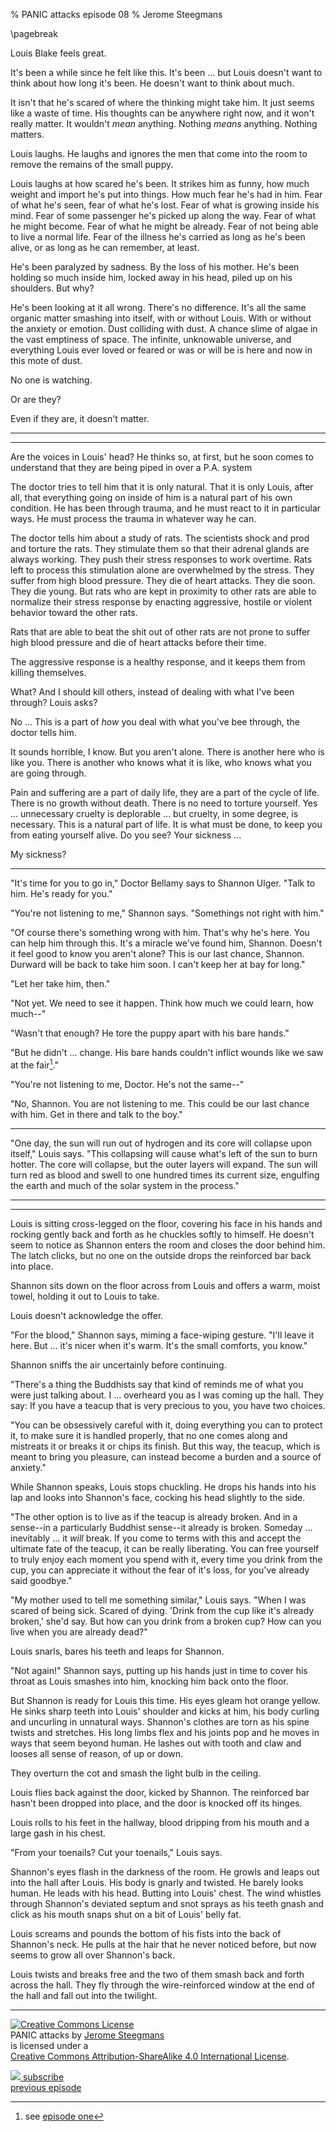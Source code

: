 % PANIC attacks episode 08
% Jerome Steegmans

<!-- EPISODE 08 - asana task #20942995638617 -->

\pagebreak

<!-- As the moon rises, Durward locks a stray dog in the cell with Louis. -->

<!-- The voices in Louis' head: "Look away. You aren't ready for this." -->

Louis Blake feels great.

<!-- He is covered in blood. He feels amazing. Like, really good. He doesn't feel sick at all. He doesn't feel hurt. But his hands are all sticky. His face is sticky. There is fur caught between his teeth. He gags and coughs up a wad of fur. A hairball?  -->


It's been a while since he felt like this. It's been ... but Louis doesn't want to think about how long it's been. He doesn't want to think about much. 

It isn't that he's scared of where the thinking might take him. It just seems like a waste of time. His thoughts can be anywhere right now, and it won't really matter. It wouldn't *mean* anything. Nothing *means* anything. Nothing matters. 



<!-- Coughing up hairballs, wads of fur, black like the puppy ... -->

<!-- He doesn't feel sad or disgusted. Where is the puppy? Who cares? He should care. There is blood all over him. It looks like he has killed the thing. Torn it to bits ... but he can't bring himself to feel remorse or shame or anything negative at all. He is full of energy. -->

<!-- He has never felt better, really. -->


Louis laughs. He laughs and ignores the men that come into the room to remove the remains of the small puppy.

Louis laughs at how scared he's been. It strikes him as funny, how much weight and import he's put into things. How much fear he's had in him. Fear of what he's seen, fear of what he's lost. Fear of what is growing inside his mind. Fear of some passenger he's picked up along the way. Fear of what he might become. Fear of what he might be already. Fear of not being able to live a normal life. Fear of the illness he's carried as long as he's been alive, or as long as he can remember, at least.

He's been paralyzed by sadness. By the loss of his mother. He's been holding so much inside him, locked away in his head, piled up on his shoulders. But why?

He's been looking at it all wrong. There's no difference. It's all the same organic matter smashing into itself, with or without Louis. With or without the anxiety or emotion. Dust colliding with dust. A chance slime of algae in the vast emptiness of space. The infinite, unknowable universe, and everything Louis ever loved or feared or was or will be is here and now in this mote of dust. 

No one is watching.  

Or are they?

Even if they are, it doesn't matter.

---


<!-- 
Louis' skin is clear. His vision better. His hearing is great. Everything smells so delicious and clear. He is hungry. He wants to eat. He is full of energy. He wants to run. To see the outside. To feel the air on his face. To look at the schizoprhagma in the garden.

He tries to leave, to go outside, but he isn't able to. 

There is nothing. There is only silence and a locked door. Cold stone. He begins to feel frustration and guilt and shame creeping in at the edges of his awareness. He fights against them. He knows that if he can get outside and run, he will be fine. There will be no sorrow, no suffering. But he can't get outside. The door is locked. 

There is no door that can hold me, he thinks. Not when I feel like this.

But still ... he is unable to get out. His feelings belie him, or lead him astray. He doesn't want to face the consequences of the blood on his hands, of the fur in his teeth. He wants to get out and let the fury of strenuous activity wash him clean. He wants to bathe. In the showers, in the open air. Under the light of the silvery moon.

His mood begins to sour. He can't help it. The feeling of invulnerability and purity begins to fade and the silence of the place replaces the roaring of blood in his ears. The joyful roaring of blood is replaced by the mournful, accusatory, accusative silence. 

I know, says the silence.

And the voices come back.

He doesn't understand them at first. And later, he wishes he did not understand them.

And the questions begin.  -->

---

Are the voices in Louis' head? He thinks so, at first, but he soon comes to understand that they are being piped in over a P.A. system

The doctor tries to tell him that it is only natural. That it is only Louis, after all, that everything going on inside of him is a natural part of his own condition. He has been through trauma, and he must react to it in particular ways. He must process the trauma in whatever way he can.

The doctor tells him about a study of rats. The scientists shock and prod and torture the rats. They stimulate them so that their adrenal glands are always working. They push their stress responses to work overtime. Rats left to process this stimulation alone are overwhelmed by the stress. They suffer from high blood pressure. They die of heart attacks. They die soon. They die young. But rats who are kept in proximity to other rats are able to normalize their stress response by enacting aggressive, hostile or violent behavior toward the other rats. 

Rats that are able to beat the shit out of other rats are not prone to suffer high blood pressure and die of heart attacks before their time.

The aggressive response is a healthy response, and it keeps them from killing themselves.

What? And I should kill others, instead of dealing with what I've been through? Louis asks?

No ... This is a part of *how* you deal with what you've bee through, the doctor tells him.

It sounds horrible, I know. But you aren't alone. There is another here who is like you. There is another who knows what it is like, who knows what you are going through.

Pain and suffering are a part of daily life, they are a part of the cycle of life. There is no growth without death. There is no need to torture yourself. Yes ... unnecessary cruelty is deplorable ... but cruelty, in some degree, is necessary. This is a natural part of life. It is what must be done, to keep you from eating yourself alive. Do you see? Your sickness ...

My sickness?


---


"It's time for you to go in," Doctor Bellamy says to Shannon Ulger. "Talk to him. He's ready for you."

"You're not listening to me," Shannon says. "Somethings not right with him."

"Of course there's something wrong with him. That's why he's here. You can help him through this. It's a miracle we've found him, Shannon. Doesn't it feel good to know you aren't alone? This is our last chance, Shannon. Durward will be back to take him soon. I can't keep her at bay for long."

"Let her take him, then."

"Not yet. We need to see it happen. Think how much we could learn, how much--"

"Wasn't that enough? He tore the puppy apart with his bare hands."

"But he didn't ... change. His bare hands couldn't inflict wounds like we saw at the fair[^ep01]."

[^ep01]: see [episode one](http://www.caligopress.com/2014/05/panic-attacks-episode-01.html) 

"You're not listening to me, Doctor. He's not the same--"

<!-- Bellamy believes it is the only holistic approach. Louis needs to learn to embrace the difficult parts of him so that he can integrate the symptoms of his ailments ... but ... -->

"No, Shannon. You are not listening to me. This could be our last chance with him. Get in there and talk to the boy."

---

"One day, the sun will run out of hydrogen and its core will collapse upon itself," Louis says. "This collapsing will cause what's left of the sun to burn hotter. The core will collapse, but the outer layers will expand. The sun will turn red as blood and swell to one hundred times its current size, engulfing the earth and much of the solar system in the process."

---


---

Louis is sitting cross-legged on the floor, covering his face in his hands and rocking gently back and forth as he chuckles softly to himself. He doesn't seem to notice as Shannon enters the room and closes the door behind him. The latch clicks, but no one on the outside drops the reinforced bar back into place.

Shannon sits down on the floor across from Louis and offers a warm, moist towel, holding it out to Louis to take. 

Louis doesn't acknowledge the offer.

"For the blood," Shannon says, miming a face-wiping gesture. "I'll leave it here. But ... it's nicer when it's warm. It's the small comforts, you know."

Shannon sniffs the air uncertainly before continuing.

"There's a thing the Buddhists say that kind of reminds me of what you were just talking about. I ... overheard you as I was coming up the hall. They say: If you have a teacup that is very precious to you, you have two choices. 

"You can be obsessively careful with it, doing everything you can to protect it, to make sure it is handled properly, that no one comes along and mistreats it or breaks it or chips its finish. But this way, the teacup, which is meant to bring you pleasure, can instead become a burden and a source of anxiety."

While Shannon speaks, Louis stops chuckling. He drops his hands into his lap and looks into Shannon's face, cocking his head slightly to the side.  

"The other option is to live as if the teacup is already broken. And in a sense--in a particularly Buddhist sense--it already is broken. Someday ... inevitably ... it *will* break. If you come to terms with this and accept the ultimate fate of the teacup, it can be really liberating. You can free yourself to truly enjoy each moment you spend with it, every time you drink from the cup, you can appreciate it without the fear of it's loss, for you've already said goodbye."

"My mother used to tell me something similar," Louis says. "When I was scared of being sick. Scared of dying. 'Drink from the cup like it's already broken,' she'd say. But how can you drink from a broken cup? How can you live when you are already dead?"

<!-- PLOT: Louis has a showdown with Shannon Ulger --> 


<!-- Shannon and Louis come face to face, and they are like wild animals thrust into a cage. Reason is out the window.  -->

<!-- PLOT: Louis and Shannon go out of their heads.  Like two territorial creatures forced into a too-small cage --> 

<!-- Hackles are raised. They are at each others throats, and they bolt. Smashing though a door and a window, they disappear into the night. -->

<!-- PLOT: They fight.  Break things.  Louis smashes through a window and disappears out into the night -->

Louis snarls, bares his teeth and leaps for Shannon.

"Not again!" Shannon says, putting up his hands just in time to cover his throat as Louis smashes into him, knocking him back onto the floor.

But Shannon is ready for Louis this time. His eyes gleam hot orange yellow. He sinks sharp teeth into Louis' shoulder and kicks at him, his body curling and uncurling in unnatural ways. Shannon's clothes are torn as his spine twists and stretches. His long limbs flex and his joints pop and he moves in ways that seem beyond human. He lashes out with tooth and claw and looses all sense of reason, of up or down. 

They overturn the cot and smash the light bulb in the ceiling.

Louis flies back against the door, kicked by Shannon. The reinforced bar hasn't been dropped into place, and the door is knocked off its hinges. 

Louis rolls to his feet in the hallway, blood dripping from his mouth and a large gash in his chest.

"From your toenails? Cut your toenails," Louis says.

Shannon's eyes flash in the darkness of the room. He growls and leaps out into the hall after Louis. His body is gnarly and twisted. He barely looks human. He leads with his head. Butting into Louis' chest. The wind whistles through Shannon's deviated septum and snot sprays as his teeth gnash and click as his mouth snaps shut on a bit of Louis' belly fat.

Louis screams and pounds the bottom of his fists into the back of Shannon's neck. He pulls at the hair that he never noticed before, but now seems to grow all over Shannon's back. 

Louis twists and breaks free and the two of them smash back and forth across the hall. They fly through the wire-reinforced window at the end of the hall and fall out into the twilight.

<!-- ### Next time in PANIC attacks -->










<hr />
<div class="center">

<p><a rel="license" href="http://creativecommons.org/licenses/by-sa/4.0/"><img alt="Creative Commons License" style="border-width:0" src="https://i.creativecommons.org/l/by-sa/4.0/80x15.png" /></a>
</br>
<span xmlns:dct="http://purl.org/dc/terms/" property="dct:title">PANIC attacks</span> by <a xmlns:cc="http://creativecommons.org/ns#" href="http://www.caligopress.com/search/label/panic" property="cc:attributionName" rel="cc:attributionURL">Jerome Steegmans</a>
</br>
is licensed under a 
</br>
<a rel="license" href="http://creativecommons.org/licenses/by-sa/4.0/">Creative Commons Attribution-ShareAlike 4.0 International License</a>.
</p>

<p>
<a href="http://feeds.feedburner.com/caligopress/PANIC" target="_blank"><img src="https://googledrive.com/host/0B8EQKh2UPI-YbUlWNmNtbkVXaU0/graphics/feed-icon-16x16-gray.gif"> subscribe</a>
<br />
<a href="http://www.caligopress.com/2014/11/panic-attacks-episode-07.html">previous episode</a>
</p>
</div>